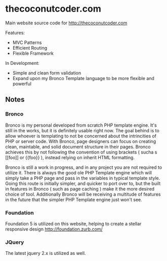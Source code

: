 # thecoconutcoder.com
Main website source code for http://thecoconutcoder.com

Features:
  * MVC Patterns
  * Efficient Routing
  * Flexible Framework
  
  
In Development:
   * Simple and clean form validation
   * Expand upon my Bronco Template language to be more flexible and powerful
   
   

## Notes
### Bronco

Bronco is my personal developed from scratch PHP template engine. It's still in the works, but it is definitely usable right now.
The goal behind is to allow whoever is templating to not be concerned about the intrincities of PHP or server code.
With Bronco, page designers can focus on creating clean, maintable, and solid document structure in their pages.
Bronco achieves this by not following the convention of using brackets ( sucha s [[foo]] or {{foo}} ), instead relying on inherit HTML formatting.

Bronco is still a work in progress, and in any project you are not required to utilize it. There is always the good ole PHP Template engine which will simply take 
a PHP page and pass in the variables in typical template style. Going this route is initially simpler, and quicker to port over to, but the built in features in Bronco
( such as page caching ) make it the more desired choice of tool. Additionally Bronco will be receiving a multitude of features in the future that the simpler PHP Template engine just won't see.


### Foundation
Foundation 5 is utilized on this website, helping to create a stellar responsive design http://foundation.zurb.com/


### JQuery
The latest jquery 2.x is utilized as well. 

